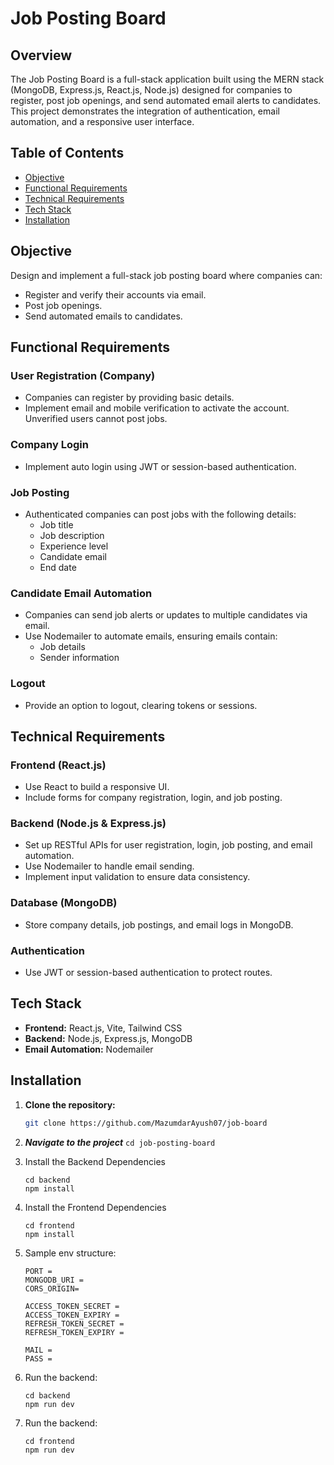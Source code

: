 # Job Posting Board

## Overview

The Job Posting Board is a full-stack application built using the MERN stack (MongoDB, Express.js, React.js, Node.js) designed for companies to register, post job openings, and send automated email alerts to candidates. This project demonstrates the integration of authentication, email automation, and a responsive user interface.

## Table of Contents

- [Objective](#objective)
- [Functional Requirements](#functional-requirements)
- [Technical Requirements](#technical-requirements)
- [Tech Stack](#tech-stack)
- [Installation](#installation)
## Objective

Design and implement a full-stack job posting board where companies can:
- Register and verify their accounts via email.
- Post job openings.
- Send automated emails to candidates.

## Functional Requirements

### User Registration (Company)
- Companies can register by providing basic details.
- Implement email and mobile verification to activate the account. Unverified users cannot post jobs.

### Company Login
- Implement auto login using JWT or session-based authentication.

### Job Posting
- Authenticated companies can post jobs with the following details:
  - Job title
  - Job description
  - Experience level
  - Candidate email
  - End date

### Candidate Email Automation
- Companies can send job alerts or updates to multiple candidates via email.
- Use Nodemailer to automate emails, ensuring emails contain:
  - Job details
  - Sender information

### Logout
- Provide an option to logout, clearing tokens or sessions.

## Technical Requirements

### Frontend (React.js)
- Use React to build a responsive UI.
- Include forms for company registration, login, and job posting.

### Backend (Node.js & Express.js)
- Set up RESTful APIs for user registration, login, job posting, and email automation.
- Use Nodemailer to handle email sending.
- Implement input validation to ensure data consistency.

### Database (MongoDB)
- Store company details, job postings, and email logs in MongoDB.

### Authentication
- Use JWT or session-based authentication to protect routes.

## Tech Stack

- **Frontend:** React.js, Vite, Tailwind CSS
- **Backend:** Node.js, Express.js, MongoDB
- **Email Automation:** Nodemailer

## Installation

1. **Clone the repository:**

   ```bash
   git clone https://github.com/MazumdarAyush07/job-board
   ```
2. ***Navigate to the project***
    ```cd job-posting-board```
3. Install the Backend Dependencies
   ```
   cd backend
   npm install
   ```
4. Install the Frontend Dependencies
   ```
   cd frontend
   npm install
   ```
5. Sample env structure:
   ```
   PORT =
   MONGODB_URI = 
   CORS_ORIGIN=
   
   ACCESS_TOKEN_SECRET = 
   ACCESS_TOKEN_EXPIRY = 
   REFRESH_TOKEN_SECRET = 
   REFRESH_TOKEN_EXPIRY = 
    
   MAIL = 
   PASS = 
   ```
6. Run the backend:
   ```
   cd backend
   npm run dev
   ```
7. Run the backend:
   ```
   cd frontend
   npm run dev
   ```


    
